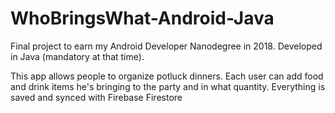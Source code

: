 # WhoBringsWhat-Android-Java

Final project to earn my Android Developer Nanodegree in 2018. Developed in Java (mandatory at that time).

This app allows people to organize potluck dinners. Each user can add food and drink items he's bringing to the party and in what quantity. Everything is saved and synced with Firebase Firestore
